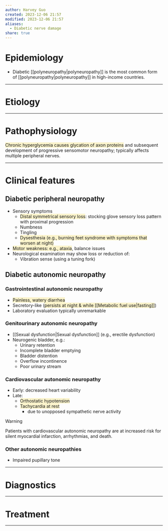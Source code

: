 ```yaml
---
author: Harvey Guo
created: 2023-12-06 21:57
modified: 2023-12-06 21:57
aliases:
  - Diabetic nerve damage
share: true
---
```

# Epidemiology
- Diabetic [[polyneuropathy|polyneuropathy]] is the most common form of [[polyneuropathy|polyneuropathy]] in high-income countries.

---
# Etiology


---
# Pathophysiology
<span style="background:rgba(240, 200, 0, 0.2)">Chronic hyperglycemia causes glycation of axon proteins</span> and subsequent development of progressive sensomotor neuropathy; typically affects multiple peripheral nerves.

---
# Clinical features
## Diabetic peripheral neuropathy
- Sensory symptoms
	- <span style="background:rgba(240, 200, 0, 0.2)">Distal symmetrical sensory loss</span>: stocking glove sensory loss pattern with proximal progression
	- Numbness
	- Tingling
	- <span style="background:rgba(240, 200, 0, 0.2)">Dysesthesia (e.g., burning feet syndrome with symptoms that worsen at night)</span>
- <span style="background:rgba(240, 200, 0, 0.2)">Motor weakness: e.g., ataxia</span>, balance issues
- Neurological examination may show loss or reduction of:
	- Vibration sense (using a tuning fork)
## Diabetic autonomic neuropathy
### Gastrointestinal autonomic neuropathy
- <span style="background:rgba(240, 200, 0, 0.2)">Painless, watery diarrhea</span>
- Secretory-like (<span style="background:rgba(240, 200, 0, 0.2)">persists at night & while [[Metabolic fuel use|fasting]]</span>)
- Laboratory evaluation typically unremarkable
### Genitourinary autonomic neuropathy
- [[Sexual dysfunction|Sexual dysfunction]] (e.g., erectile dysfunction)
- Neurogenic bladder, e.g.:
	- Urinary retention
	- Incomplete bladder emptying
	- Bladder distention
	- Overflow incontinence
	- Poor urinary stream
### Cardiovascular autonomic neuropathy
- Early: decreased heart variability
- Late:
	- <span style="background:rgba(240, 200, 0, 0.2)">Orthostatic hypotension</span>
	- <span style="background:rgba(240, 200, 0, 0.2)">Tachycardia at rest</span>
		- due to unopposed sympathetic nerve activity

>[!warning] 
>Patients with cardiovascular autonomic neuropathy are at increased risk for silent myocardial infarction, arrhythmias, and death.
### Other autonomic neuropathies 
- Impaired pupillary tone

---
# Diagnostics


---
# Treatment


---
